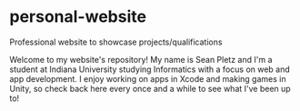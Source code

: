 # personal-website
Professional website to showcase projects/qualifications

Welcome to my website's repository! My name is Sean Pletz and I'm a student at Indiana University studying Informatics with a focus on web and app development.  I enjoy working on apps in Xcode and making games in Unity, so check back here every once and a while to see what I've been up to!
